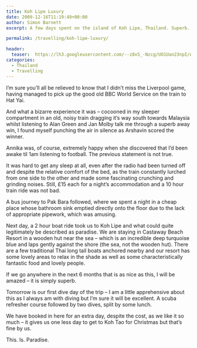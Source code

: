 ```yaml
---
title: Koh Lipe Luxury
date: 2009-12-16T11:19:49+00:00
author: Simon Barnett
excerpt: A few days spent on the island of Koh Lipe, Thailand. Superb.

permalink: /travelling/koh-lipe-luxury/

header:
  teaser:  https://lh3.googleusercontent.com/--z8xS_-Nzcg/UO1Uan23npI/AAAAAAAAADU/1LV61_-2oHg/s640/DSC_0236.JPG
categories:
  - Thailand
  - Travelling
---
```

I&#8217;m sure you&#8217;ll all be relieved to know that I didn&#8217;t miss the Liverpool game, having managed to pick up the good old BBC World Service on the train to Hat Yai.

And what a bizarre experience it was &#8211; cocooned in my sleeper compartment in an old, noisy train dragging it&#8217;s way south towards Malaysia whilst listening to Alan Green and Jan Molby talk me through a superb away win, I found myself punching the air in silence as Arshavin scored the winner.

Annika was, of course, extremely happy when she discovered that I&#8217;d been awake til 1am listening to football. The previous statement is not true.

It was hard to get any sleep at all, even after the radio had been turned off and despite the relative comfort of the bed, as the train constantly lurched from one side to the other and made some fascinating crunching and grinding noises. Still, £15 each for a night&#8217;s accommodation and a 10 hour train ride was not bad.

A bus journey to Pak Bara followed, where we spent a night in a cheap place whose bathroom sink emptied directly onto the floor due to the lack of appropriate pipework, which was amusing.

Next day, a 2 hour boat ride took us to Koh Lipe and what could quite legitimately be described as paradise. We are staying in Castaway Beach Resort in a wooden hut near the sea &#8211; which is an incredible deep turquoise blue and laps gently against the shore (the sea, not the wooden hut). There are a few traditional Thai long tail boats anchored nearby and our resort has some lovely areas to relax in the shade as well as some characteristically fantastic food and lovely people.

If we go anywhere in the next 6 months that is as nice as this, I will be amazed &#8211; it is simply superb.

Tomorrow is our first dive day of the trip &#8211; I am a little apprehensive about this as I always am with diving but I&#8217;m sure it will be excellent. A scuba refresher course followed by two dives, split by some lunch.

We have booked in here for an extra day, despite the cost, as we like it so much &#8211; it gives us one less day to get to Koh Tao for Christmas but that&#8217;s fine by us.

This. Is. Paradise.
